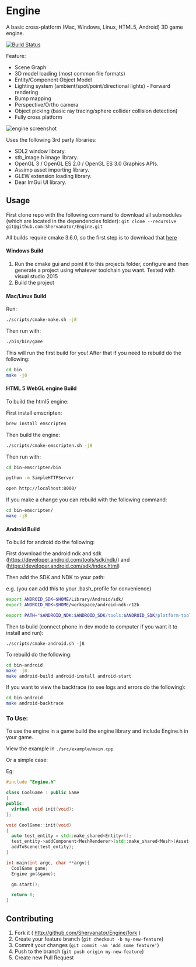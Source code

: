 # Engine

A basic cross-platform (Mac, Windows, Linux, HTML5, Android) 3D game engine.

[![Build Status](https://travis-ci.org/Shervanator/Engine.svg?branch=master)](https://travis-ci.org/Shervanator/Engine)

Feature:
- Scene Graph
- 3D model loading (most common file formats)
- Entity/Component Object Model
- Lighting system (ambient/spot/point/directional lights) - Forward rendering
- Bump mapping
- Perspective/Ortho camera
- Object picking (basic ray tracing/sphere collider collision detection)
- Fully cross platform

![engine screenshot](https://cloud.githubusercontent.com/assets/1892180/19194155/843d0b7a-8cf8-11e6-9c1e-0982058c4594.png)

Uses the following 3rd party libraries:
- SDL2 window library.
- stb_image.h image library.
- OpenGL 3 / OpenGL ES 2.0 / OpenGL ES 3.0 Graphics APIs.
- Assimp asset importing library.
- GLEW extension loading library.
- Dear ImGui UI library.

## Usage

First clone repo with the following command to download all submodules (which are located in the dependencies folder):
`git clone --recursive git@github.com:Shervanator/Engine.git`

All builds require cmake 3.6.0, so the first step is to download that [here](https://cmake.org/download/)

#### Windows Build

1. Run the cmake gui and point it to this projects folder, configure and then generate a project using whatever toolchain you want. Tested with visual studio 2015
2. Build the project

#### Mac/Linux Build

Run:

```bash
./scripts/cmake-make.sh -j8
```

Then run with:
```bash
./bin/bin/game
```

This will run the first build for you! After that if you need to rebuild do the following:
```bash
cd bin
make -j8
```

#### HTML 5 WebGL engine Build

To build the html5 engine:

First install emscripten:
```bash
brew install emscripten
```

Then build the engine:
```bash
./scripts/cmake-emscripten.sh -j8
```

Then run with:
```bash
cd bin-emscripten/bin

python -m SimpleHTTPServer

open http://localhost:8000/
```

If you make a change you can rebuild with the following command:
```bash
cd bin-emscripten/
make -j8
```

#### Android Build

To build for android do the following:

First download the android ndk and sdk (https://developer.android.com/tools/sdk/ndk/) and (https://developer.android.com/sdk/index.html)

Then add the SDK and NDK to your path:

e.g. (you can add this to your .bash_profile for convenience)

```bash
export ANDROID_SDK=$HOME/Library/Android/sdk/
export ANDROID_NDK=$HOME/workspace/android-ndk-r12b

export PATH="$ANDROID_NDK:$ANDROID_SDK/tools:$ANDROID_SDK/platform-tools:$PATH"
```

Then to build (connect phone in dev mode to computer if you want it to install and run):
```
./scripts/cmake-android.sh -j8
```

To rebuild do the following:
```bash
cd bin-android
make -j8
make android-build android-install android-start
```

If you want to view the backtrace (to see logs and errors do the following):
```bash
cd bin-android
make android-backtrace
```

### To Use:

To use the engine in a game build the engine library and include Engine.h in your game.

View the example in `./src/example/main.cpp`

Or a simple case:

Eg:

```c++
#include "Engine.h"

class CoolGame : public Game
{
public:
  virtual void init(void);
};

void CoolGame::init(void)
{
  auto test_entity = std::make_shared<Entity>();
  test_entity->addComponent<MeshRenderer>(std::make_shared<Mesh>(Asset("../assets/monkey3.obj")), std::make_shared<Texture>(Asset("../assets/t.jpg")));
  addToScene(test_entity);
}

int main(int argc, char **argv){
  CoolGame game;
  Engine gm(&game);

  gm.start();

  return 0;
}
```

## Contributing

1. Fork it ( http://github.com/Shervanator/Engine/fork )
2. Create your feature branch (`git checkout -b my-new-feature`)
3. Commit your changes (`git commit -am 'Add some feature'`)
4. Push to the branch (`git push origin my-new-feature`)
5. Create new Pull Request
